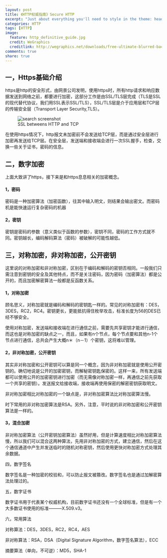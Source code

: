 ```yaml
---
layout: post
title: 《HTTP权威指南》Secure HTTP
excerpt: "Just about everything you'll need to style in the theme: headings, paragraphs, blockquotes, tables, code blocks, and more."
categories: HTTP
tags: [HTTP]
image:
  feature: http_definitive_guide.jpg
  credit: WeGraphics
  creditlink: http://wegraphics.net/downloads/free-ultimate-blurred-background-pack/
comments: true
share: true
---
```


## 一，Https基础介绍

https是http的安全形式，由网景公司发明，使用https时，所有http请求和响应数据发送到网络之前，都要进行加密，这部分工作是由SSL/TLS层完成（TLS是SSL的现代替代协议，我们用SSL表示SSL/TLS），SSL/TLS层是介于应用层和TCP层的传输安全层（Transport Layer Security,TLS）。

<figure>
  <img src="{{ site.url }}/images/ssl.jpg" alt="search screenshot">
  <figcaption> SSL betweens HTTP and TCP</figcaption>
</figure>


在使用https情况下，http报文未加密前不会发送给TCP层，而是通过安全层进行加密再发送给TCP层。在安全层，发送端和接收端会进行一次SSL握手，检查，交换一些关于证书，密码的信息。





## 二，数字加密

上面大致讲了https，接下来是和https息息相关的加密概念。

#### 1，密码

密码是一种加密算法（加密函数），往其中输入明文，则结果会输出密文。而密码机是能快速运行复杂密码的机器

#### 2，密钥

密钥是密码的参数（意义类似于函数的参数），密钥不同，密码的工作方式就不同。密钥越长，编码解码算法（密码）被破解的可能性越低。


## 三，对称加密，非对称加密，公开密钥

这里说的对称加密和非对称加密，区别在于编码和解码的密钥否相同。一般我们只需注意到密钥的安全及其他特点，而不是关注密码，因为密码（加密算法）都是公开的，而且加密解密算法一般都是反函数关系。

#### 1，对称加密

顾名思义，对称加密就是编码和解码的密钥匙一样的。常见的对称加密有：DES，3DES，RC2，RC4。密钥更长，更能抵抗得住枚举攻击，标准长度为56的DES已经不够安全。

使用对称加密，发送端和接收端在进行通信之前，需要先共享密钥才能进行通信，而这也是对称加密的缺点之一，而且，如果有n个节点，每个节点要和其他n-1个节点进行通信，总共会产生大概n＊（n－1）个密钥，这将难以管理。

#### 2，非对称加密，公开密钥

其实非对称加密和公开密钥可以算是同一个概念，因为非对称加密就是使用公开密钥的。确切地说是公开的加密密钥，而解秘密钥匙保密的。这样一来，所有发送端都可以使用公开的加密密钥进行加密（而无需像对称加密一样，再通信之前先获取一个共享的密钥）。发送报文给接收端，接收端再使用保密的解密密钥获取明文。

非对称加密相比对称加密的一个缺点是，非对称加密算法比对称加密算法慢。

时下常用的非对称加密算法是RSA。另外，注意，平时说的非对称加密和公开密钥算法是一样的。

#### 3，混合加密

非对称加密算法（公开密钥加密算法）虽然好用，但是计算速度相比对称加密算法慢，所以我们可以混合这两种算法，先用非对称加密的方式，建立通信，然后在这个通信通道中产生并发送临时的随机对称密钥，然后使用更快对称加密方式处理其余数据。

四，数字签名

数字签名是一种加密的校验和，可以防止报文被篡改。数字签名也是通过加解密算法处理过的。

五，数字证书

数字证书用于代表某个权威机构，目前数字证书还没有一个全球标准，但是有一个大多数证书使用的标准———X.509.v3。


六，常用算法

对称算法：DES，3DES，RC2，RC4，AES 

非对称算法：RSA，DSA（Digital Signature Algorithm，数字签名算法），ECC

摘要算法（单向，不可逆）：MD5，SHA-1







